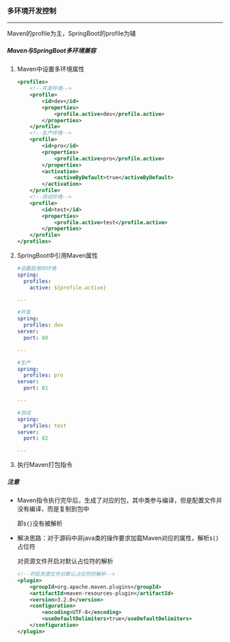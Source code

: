 ### 多环境开发控制

--------------------

Maven的profile为主，SpringBoot的profile为辅

##### Maven与SpringBoot多环境兼容

1. Maven中设置多环境属性

   ```xml
   <profiles>
       <!--开发环境-->
       <profile>
           <id>dev</id>
           <properties>
               <profile.active>dev</profile.active>
           </properties>
       </profile>
       <!--生产环境-->
       <profile>
           <id>pro</id>
           <properties>
               <profile.active>pro</profile.active>
           </properties>
           <activation>
               <activeByDefault>true</activeByDefault>
           </activation>
       </profile>
       <!--测试环境-->
       <profile>
           <id>test</id>
           <properties>
               <profile.active>test</profile.active>
           </properties>
       </profile>
   </profiles>
   ```

2. SpringBoot中引用Maven属性

   ```yaml
   #设置启用的环境
   spring:
     profiles:
       active: ${profile.active}
   
   ---
   
   #开发
   spring:
     profiles: dev
   server:
     port: 80
   
   ---
   
   #生产
   spring:
     profiles: pro
   server:
     port: 81
   
   ---
   
   #测试
   spring:
     profiles: test
   server:
     port: 82
   
   ---
   ```

3. 执行Maven打包指令

##### 注意

- Maven指令执行完毕后，生成了对应的包，其中类参与编译，但是配置文件并没有编译，而是复制到包中

  即`${}`没有被解析

- 解决思路：对于源码中非java类的操作要求加载Maven对应的属性，解析`${}`占位符

  对资源文件开启对默认占位符的解析

  ```xml
  <!--开启资源文件对默认占位符的解析-->
  <plugin>
      <groupId>org.apache.maven.plugins</groupId>
      <artifactId>maven-resources-plugin</artifactId>
      <version>3.2.0</version>
      <configuration>
          <encoding>UTF-8</encoding>
          <useDefaultDelimiters>true</useDefaultDelimiters>
      </configuration>
  </plugin>
  ```

